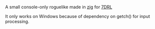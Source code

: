 A small console-only roguelike made in [zig](https://ziglang.org) for [7DRL](https://itch.io/jam/7drl-challenge-2024)

It only works on Windows because of dependency on getch() for input processing.